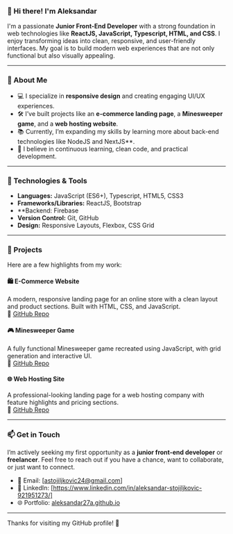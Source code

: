 ### 👋 Hi there! I'm Aleksandar

I'm a passionate **Junior Front-End Developer** with a strong foundation in web technologies like **ReactJS, JavaScript, Typescript, HTML, and CSS**. I enjoy transforming ideas into clean, responsive, and user-friendly interfaces. My goal is to build modern web experiences that are not only functional but also visually appealing.

---

### 🚀 About Me
- 💻 I specialize in **responsive design** and creating engaging UI/UX experiences.
- 🛠️ I’ve built projects like an **e-commerce landing page**, a **Minesweeper game**, and a **web hosting website**.
- 📚 Currently, I’m expanding my skills by learning more about back-end technologies like NodeJS and NextJS**.
- 🌱 I believe in continuous learning, clean code, and practical development.

---

### 🔧 Technologies & Tools
- **Languages:** JavaScript (ES6+), Typescript, HTML5, CSS3
- **Frameworks/Libraries:** ReactJS, Bootstrap
- **Backend: Firebase
- **Version Control:** Git, GitHub
- **Design:** Responsive Layouts, Flexbox, CSS Grid

---

### 💼 Projects
Here are a few highlights from my work:

#### 🛍️ E-Commerce Website
A modern, responsive landing page for an online store with a clean layout and product sections. Built with HTML, CSS, and JavaScript.  
 📂 [GitHub Repo](https://github.com/Aleksandar27a/aleksandar27a.github.io/tree/main/E-Commerce)

#### 🎮 Minesweeper Game
A fully functional Minesweeper game recreated using JavaScript, with grid generation and interactive UI.  
 📂 [GitHub Repo](https://github.com/Aleksandar27a/aleksandar27a.github.io/tree/main/MineSweeper)

#### 🌐 Web Hosting Site
A professional-looking landing page for a web hosting company with feature highlights and pricing sections.  
 📂 [GitHub Repo](https://github.com/Aleksandar27a/aleksandar27a.github.io/tree/main/web-hosting-site)

---

### 📫 Get in Touch
I’m actively seeking my first opportunity as a **junior front-end developer** or **freelancer**. Feel free to reach out if you have a chance, want to collaborate, or just want to connect.

- 📧 Email: [astojiljkovic24@gmail.com]  
- 💼 LinkedIn: [https://www.linkedin.com/in/aleksandar-stojiljkovic-921951273/] 
- 🌐 Portfolio: [aleksandar27a.github.io](https://aleksandar27a.github.io)

---

Thanks for visiting my GitHub profile! 🚀
